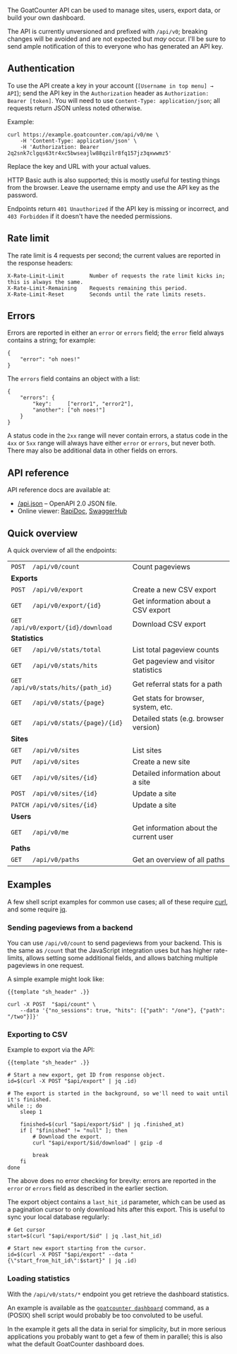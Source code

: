 The GoatCounter API can be used to manage sites, users, export data, or build
your own dashboard.

The API is currently unversioned and prefixed with `/api/v0`; breaking changes
will be avoided and are not expected but *may* occur. I'll be sure to send ample
notification of this to everyone who has generated an API key.


Authentication
--------------
To use the API create a key in your account (`[Username in top menu] → API`); send the API key in
the `Authorization` header as `Authorization: Bearer [token]`. You will need to
use `Content-Type: application/json`; all requests return JSON unless noted
otherwise.

Example:

    curl https://example.goatcounter.com/api/v0/me \
        -H 'Content-Type: application/json' \
        -H 'Authorization: Bearer 2q2snk7clgqs63tr4xc5bwseajlw88qzilr8fq157jz3qxwwmz5'

Replace the key and URL with your actual values.

HTTP Basic auth is also supported; this is mostly useful for testing things from
the browser. Leave the username empty and use the API key as the password.

Endpoints return `401 Unauthorized` if the API key is missing or incorrect, and
`403 Forbidden` if it doesn't have the needed permissions.

Rate limit
----------
The rate limit is 4 requests per second; the current values are reported in the
response headers:

    X-Rate-Limit-Limit        Number of requests the rate limit kicks in; this is always the same.
    X-Rate-Limit-Remaining    Requests remaining this period.
    X-Rate-Limit-Reset        Seconds until the rate limits resets.


Errors
------
Errors are reported in either an `error` or `errors` field; the `error` field
always contains a string; for example:

    {
        "error": "oh noes!"
    }

The `errors` field contains an object with a list:

    {
        "errors": {
            "key":     ["error1", "error2"],
            "another": ["oh noes!"]
        }
    }

A status code in the `2xx` range will never contain errors, a status code in the
`4xx` or `5xx` range will always have either `error` or `errors`, but never
both. There may also be additional data in other fields on errors.

API reference
-------------
API reference docs are available at:

- [/api.json](/api.json) – OpenAPI 2.0 JSON file.
- Online viewer: [RapiDoc][1], [SwaggerHub][2] <!-- too broken for now  [simple HTML][3] -->

[1]: /api2.html
[2]: https://app.swaggerhub.com/apis-docs/Carpetsmoker/GoatCounter/0.1
[3]: /api.html

Quick overview
--------------
A quick overview of all the endpoints:

|                                      |                                        |
| ----                                 | -----                                  |
| `POST  /api/v0/count`                | Count pageviews                        |
| **Exports**                          |                                        |
| `POST  /api/v0/export`               | Create a new CSV export                |
| `GET   /api/v0/export/{id}`          | Get information about a CSV export     |
| `GET   /api/v0/export/{id}/download` | Download CSV export                    |
| **Statistics**                       |                                        |
| `GET   /api/v0/stats/total`          | List total pageview counts             |
| `GET   /api/v0/stats/hits`           | Get pageview and visitor statistics    |
| `GET   /api/v0/stats/hits/{path_id}` | Get referral stats for a path          |
| `GET   /api/v0/stats/{page}`         | Get stats for browser, system, etc.    |
| `GET   /api/v0/stats/{page}/{id}`    | Detailed stats (e.g. browser version)  |
| **Sites**                            |                                        |
| `GET   /api/v0/sites`                | List sites                             |
| `PUT   /api/v0/sites`                | Create a new site                      |
| `GET   /api/v0/sites/{id}`           | Detailed information about a site      |
| `POST  /api/v0/sites/{id}`           | Update a site                          |
| `PATCH /api/v0/sites/{id}`           | Update a site                          |
| **Users**                            |                                        |
| `GET   /api/v0/me`                   | Get information about the current user |
| **Paths**                            |                                        |
| `GET   /api/v0/paths`                | Get an overview of all paths           |

<style>table code { white-space: pre-wrap; background-color: inherit; }</style>

Examples
--------
A few shell script examples for common use cases; all of these require [curl],
and some require [jq].

[curl]: https://curl.se/
[jq]: https://stedolan.github.io/jq/

### Sending pageviews from a backend
You can use `/api/v0/count` to send pageviews from your backend. This is the
same as `/count` that the JavaScript integration uses but has higher
rate-limits, allows setting some additional fields, and allows batching multiple
pageviews in one request.

A simple example might look like:

    {{template "sh_header" .}}

    curl -X POST  "$api/count" \
        --data '{"no_sessions": true, "hits": [{"path": "/one"}, {"path": "/two"}]}'

### Exporting to CSV
Example to export via the API:

    {{template "sh_header" .}}

    # Start a new export, get ID from response object.
    id=$(curl -X POST "$api/export" | jq .id)

    # The export is started in the background, so we'll need to wait until it's finished.
    while :; do
        sleep 1

        finished=$(curl "$api/export/$id" | jq .finished_at)
        if [ "$finished" != "null" ]; then
            # Download the export.
            curl "$api/export/$id/download" | gzip -d

            break
        fi
    done

The above does no error checking for brevity: errors are reported in the `error`
or `errors` field as described in the earlier section.

The export object contains a `last_hit_id` parameter, which can be used as a
pagination cursor to only download hits after this export. This is useful to
sync your local database regularly:

    # Get cursor
    start=$(curl "$api/export/$id" | jq .last_hit_id)

    # Start new export starting from the cursor.
    id=$(curl -X POST "$api/export" --data "{\"start_from_hit_id\":$start}" | jq .id)

### Loading statistics
With the `/api/v0/stats/*` endpoint you get retrieve the dashboard statistics.

An example is available as the [`goatcounter dashboard`][dashboard] command, as
a (POSIX) shell script would probably be too convoluted to be useful.

In the example it gets all the data in serial for simplicity, but in more
serious applications you probably want to get a few of them in parallel; this is
also what the default GoatCounter dashboard does.

[dashboard]: https://github.com/arp242/goatcounter/blob/master/cmd/goatcounter/dashboard.go
